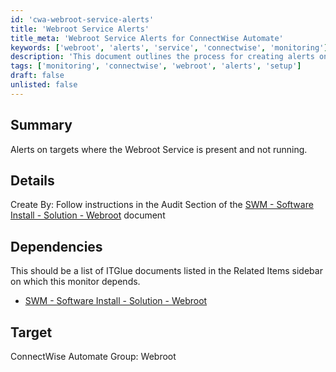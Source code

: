 ```yaml
---
id: 'cwa-webroot-service-alerts'
title: 'Webroot Service Alerts'
title_meta: 'Webroot Service Alerts for ConnectWise Automate'
keywords: ['webroot', 'alerts', 'service', 'connectwise', 'monitoring']
description: 'This document outlines the process for creating alerts on targets where the Webroot Service is present but not running. It includes details on dependencies and instructions for setup, ensuring effective monitoring within ConnectWise Automate.'
tags: ['monitoring', 'connectwise', 'webroot', 'alerts', 'setup']
draft: false
unlisted: false
---
```

## Summary

Alerts on targets where the Webroot Service is present and not running.

## Details

Create By: Follow instructions in the Audit Section of the [SWM - Software Install - Solution - Webroot](https://proval.itglue.com/DOC-5078775-11665357) document

## Dependencies

This should be a list of ITGlue documents listed in the Related Items sidebar on which this monitor depends.

- [SWM - Software Install - Solution - Webroot](https://proval.itglue.com/DOC-5078775-11665357)

## Target

ConnectWise Automate Group: Webroot

